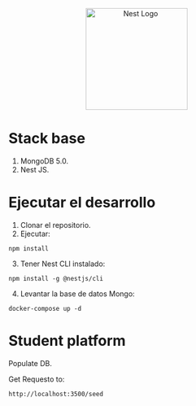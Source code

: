 <p align="center">
  <a href="http://nestjs.com/" target="blank"><img src="https://nestjs.com/img/logo-small.svg" width="200" alt="Nest Logo" /></a>
</p>

# Stack base

1. MongoDB 5.0.
2. Nest JS.

# Ejecutar el desarrollo

1. Clonar el repositorio.
2. Ejecutar:

```
npm install
```

3. Tener Nest CLI instalado:

```
npm install -g @nestjs/cli
```

4. Levantar la base de datos Mongo:

```
docker-compose up -d
```

# Student platform

Populate DB.

Get Requesto to:

```
http://localhost:3500/seed
```
